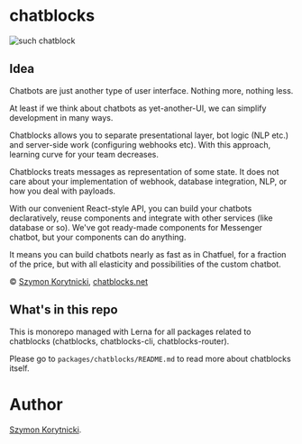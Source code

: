 # chatblocks

![such chatblock](http://chatblocks.net/code2.png)

## Idea

Chatbots are just another type of user interface. Nothing more, nothing less.

At least if we think about chatbots as yet-another-UI, 
we can simplify development in many ways.
 
Chatblocks allows you to separate presentational layer,
bot logic (NLP etc.) and server-side work (configuring webhooks etc). 
With this approach, learning curve for your team decreases.

Chatblocks treats messages as representation of some state.
 It does not care about your implementation of webhook, database integration, NLP, or how you deal with payloads. 
 
With our convenient React-style API, you can build your chatbots declaratively, reuse components and 
 integrate with other services (like database or so). We've got ready-made components for Messenger chatbot,
 but your components can do anything.
 
It means you can build chatbots nearly as fast as in Chatfuel, for a fraction of the price, but with all elasticity and possibilities of the custom chatbot. 
 
© [Szymon Korytnicki](http://korytnicki.pl), [chatblocks.net](http://chatblocks.net)


## What's in this repo

This is monorepo managed with Lerna for all packages related to chatblocks (chatblocks, chatblocks-cli, chatblocks-router).

Please go to `packages/chatblocks/README.md` to read more about chatblocks itself. 


# Author

[Szymon Korytnicki](http://twitter.com/skorytnicki).
 
 